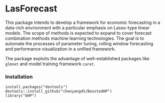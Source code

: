 # LasForecast

This package intends to develop a framework for economic forecasting in a data-rich envrionment with a particular emphasis on Lasso-type linear models. The scope of methods is expected to expand to cover forecast combination methods machine learning technologies. The goal is to automate the processes of parameter tuning, rolling window forecasting and performance visualization in a unified framework.

The package exploits the advantage of well-established packages like `glmnet` and model training framework `caret`.

### Installation
```{r}
install.packages("devtools")
devtools::install_github("chenyang45/BoostedHP")
library("bHP")
```